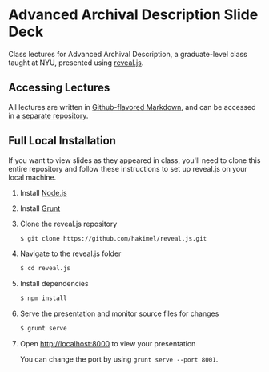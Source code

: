 # Advanced Archival Description Slide Deck

Class lectures for Advanced Archival Description, a graduate-level class taught at NYU, presented using [reveal.js](http://lab.hakim.se/reveal-js/).

## Accessing Lectures

All lectures are written in [Github-flavored Markdown](https://help.github.com/articles/github-flavored-markdown/), and can be accessed in [a separate repository](https://github.com/helrond/HISTGA2031Lectures).

## Full Local Installation

If you want to view slides as they appeared in class, you'll need to clone this entire repository and follow these instructions to set up reveal.js on your local machine.

1. Install [Node.js](http://nodejs.org/)

2. Install [Grunt](http://gruntjs.com/getting-started#installing-the-cli)

4. Clone the reveal.js repository
   ```sh
   $ git clone https://github.com/hakimel/reveal.js.git
   ```

5. Navigate to the reveal.js folder
   ```sh
   $ cd reveal.js
   ```

6. Install dependencies
   ```sh
   $ npm install
   ```

7. Serve the presentation and monitor source files for changes
   ```sh
   $ grunt serve
   ```

8. Open <http://localhost:8000> to view your presentation

   You can change the port by using `grunt serve --port 8001`.
